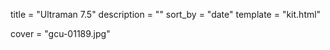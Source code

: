 
title = "Ultraman 7.5"
description = ""
sort_by = "date"
template = "kit.html"


cover = "gcu-01189.jpg"

